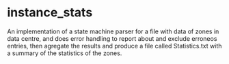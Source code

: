 # instance_stats

An implementation of a state machine parser for a file with data of zones in data centre,
and does error handling to report about and exclude erroneos entries, then agregate the results
and produce a file called Statistics.txt with a summary of the statistics of the zones.
